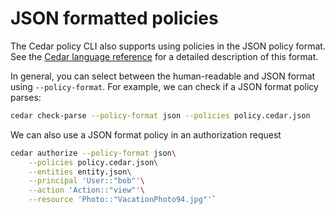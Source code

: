 # JSON formatted policies

The Cedar policy CLI also supports using policies in the JSON policy format.
See the [Cedar language reference](https://docs.cedarpolicy.com/policies/json-format.html) for a detailed description of this format.

In general, you can select between the human-readable and JSON format using `--policy-format`.
For example, we can check if a JSON format policy parses:

```bash
cedar check-parse --policy-format json --policies policy.cedar.json
```

We can also use a JSON format policy in an authorization request

```bash
cedar authorize --policy-format json\
    --policies policy.cedar.json\
    --entities entity.json\
    --principal 'User::"bob"'\
    --action 'Action::"view"'\
    --resource 'Photo::"VacationPhoto94.jpg"'`
```
